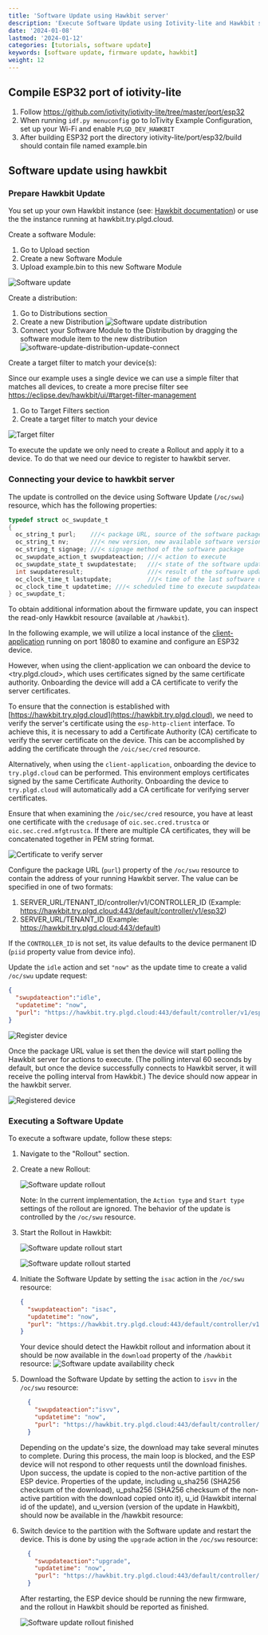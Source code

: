 ```yaml
---
title: 'Software Update using Hawkbit server'
description: 'Execute Software Update using Iotivity-lite and Hawkbit server'
date: '2024-01-08'
lastmod: '2024-01-12'
categories: [tutorials, software update]
keywords: [software update, firmware update, hawkbit]
weight: 12
---
```


## Compile ESP32 port of iotivity-lite

1. Follow <https://github.com/iotivity/iotivity-lite/tree/master/port/esp32>
2. When running `idf.py menuconfig` go to IoTivity Example Configuration, set up your Wi-Fi and enable `PLGD_DEV_HAWKBIT`
3. After building ESP32 port the directory iotivity-lite/port/esp32/build should contain file named example.bin

## Software update using hawkbit

### Prepare Hawkbit Update

You set up your own Hawkbit instance (see: [Hawkbit documentation](https://www.eclipse.org/hawkbit/)) or use the the instance running at hawkbit.try.plgd.cloud.

Create a software Module:

1. Go to Upload section
2. Create a new Software Module
3. Upload example.bin to this new Software Module

![Software update](../static/software-update-upload.png)

Create a distribution:

1. Go to Distributions section
2. Create a new Distribution
  ![Software update distribution](../static/software-update-distribution.png)
3. Connect your Software Module to the Distribution by dragging the software module item to the new distribution
  ![software-update-distribution-update-connect](../static/software-update-distribution-connect.png)

Create a target filter to match your device(s):

Since our example uses a single device we can use a simple filter that matches all devices, to create a more precise filter see <https://eclipse.dev/hawkbit/ui/#target-filter-management>

1. Go to Target Filters section
2. Create a target filter to match your device

![Target filter](../static/software-update-target-filter.png)

To execute the update we only need to create a Rollout and apply it to a device. To do that we need our device to register to hawkbit server.

### Connecting your device to hawkbit server

The update is controlled on the device using Software Update (`/oc/swu`) resource, which has the following properties:

```C
typedef struct oc_swupdate_t
{
  oc_string_t purl;    ///< package URL, source of the software package
  oc_string_t nv;      ///< new version, new available software version
  oc_string_t signage; ///< signage method of the software package
  oc_swupdate_action_t swupdateaction; ///< action to execute
  oc_swupdate_state_t swupdatestate;   ///< state of the software update
  int swupdateresult;                  ///< result of the software update
  oc_clock_time_t lastupdate;          ///< time of the last software update
  oc_clock_time_t updatetime; ///< scheduled time to execute swupdateaction
} oc_swupdate_t;
```

To obtain additional information about the firmware update, you can inspect the read-only Hawkbit resource (available at `/hawkbit`).

In the following example, we will utilize a local instance of the [client-application](https://github.com/plgd-dev/client-application) running on port 18080 to examine and configure an ESP32 device.

However, when using the client-application we can onboard the device to <try.plgd.cloud>, which uses certificates signed by the same certificate authority. Onboarding the device will add a CA certificate to verify the server certificates.

To ensure that the connection is established with [https://hawkbit.try.plgd.cloud](https://hawkbit.try.plgd.cloud), we need to verify the server's certificate using the `esp-http-client` interface. To achieve this, it is necessary to add a Certificate Authority (CA) certificate to verify the server certificate on the device. This can be accomplished by adding the certificate through the `/oic/sec/cred` resource.

Alternatively, when using the `client-application`, onboarding the device to `try.plgd.cloud` can be performed. This environment employs certificates signed by the same Certificate Authority. Onboarding the device to `try.plgd.cloud` will automatically add a CA certificate for verifying server certificates.

Ensure that when examining the `/oic/sec/cred` resource, you have at least one certificate with the `credusage` of `oic.sec.cred.trustca` or `oic.sec.cred.mfgtrustca`. If there are multiple CA certificates, they will be concatenated together in PEM string format.

![Certificate to verify server](../static/software-update-server-certificate.png)

Configure the package URL (`purl`) property of the `/oc/swu` resource to contain the address of your running Hawkbit server. The value can be specified in one of two formats:

1. SERVER_URL/TENANT_ID/controller/v1/CONTROLLER_ID (Example: <https://hawkbit.try.plgd.cloud:443/default/controller/v1/esp32>)
2. SERVER_URL/TENANT_ID (Example: <https://hawkbit.try.plgd.cloud:443/default>)

<!-- TODO: 3. SERVER_URL (Example: <https://hawkbit.try.plgd.cloud:443>) default to `devowneruuid`, but hawkbit doesn't seem to accept the format -->

 If the `CONTROLLER_ID` is not set, its value defaults to the device permanent ID (`piid` property value from device info).

Update the `idle` action and set `"now"` as the update time to create a valid `/oc/swu` update request:

```json
{
  "swupdateaction":"idle",
  "updatetime": "now",
  "purl": "https://hawkbit.try.plgd.cloud:443/default/controller/v1/esp32"
}
```

![Register device](../static/software-update-register-device-to-hawkbit.png)

Once the package URL value is set then the device will start polling the Hawkbit server for actions to execute. (The polling interval 60 seconds by default, but once the device successfully connects to Hawkbit server, it will receive the polling interval from Hawkbit.)
The device should now appear in the hawkbit server.

![Registered device](../static/software-update-registered-device.png)

### Executing a Software Update

To execute a software update, follow these steps:

1. Navigate to the "Rollout" section.

2. Create a new Rollout:

   ![Software update rollout](../static/software-update-rollout.png)

   Note: In the current implementation, the `Action type` and `Start type` settings of the rollout are ignored. The behavior of the update is controlled by the `/oc/swu` resource.

3. Start the Rollout in Hawkbit:

   ![Software update rollout start](../static/software-update-rollout-start.png)

   ![Software update rollout started](../static/software-update-rollout-started.png)

4. Initiate the Software Update by setting the `isac` action in the `/oc/swu` resource:

   ```json
   {
     "swupdateaction": "isac",
     "updatetime": "now",
     "purl": "https://hawkbit.try.plgd.cloud:443/default/controller/v1/esp32"
   }
   ```

   Your device should detect the Hawkbit rollout and information about it should be now available in the `download` property of the `/hawkbit` resource:
     ![Software update availability check](../static/software-update-isac.png)

5. Download the Software Update by setting the action to `isvv` in the `/oc/swu` resource:

   ```json
     {
       "swupdateaction":"isvv",
       "updatetime": "now",
       "purl": "https://hawkbit.try.plgd.cloud:443/default/controller/v1/esp32"
     }
   ```

   Depending on the update's size, the download may take several minutes to complete. During this process, the main loop is blocked, and the ESP device will not respond to other requests until the download finishes. Upon success, the update is copied to the non-active partition of the ESP device.
   Properties of the update, including u_sha256 (SHA256 checksum of the download), u_psha256 (SHA256 checksum of the non-active partition with the download copied onto it), u_id (Hawkbit internal id of the update), and u_version (version of the update in Hawkbit), should now be available in the /hawkbit resource:

6. Switch device to the partition with the Software update and restart the device. This is done by using the `upgrade` action in the  `/oc/swu` resource:

   ```json
     {
       "swupdateaction":"upgrade",
       "updatetime": "now",
       "purl": "https://hawkbit.try.plgd.cloud:443/default/controller/v1/esp32"
     }
   ```

   After restarting, the ESP device should be running the new firmware, and the rollout in Hawkbit should be reported as finished.

   ![Software update rollout finished](../static/software-update-rollout-finished.png)
